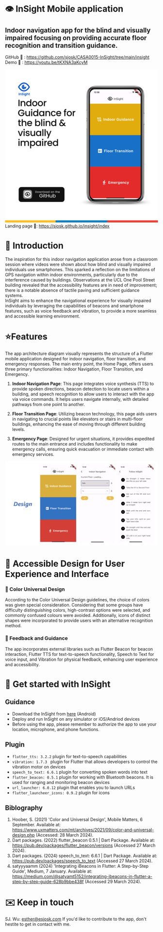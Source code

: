 # 👁 InSight Mobile application  
## Indoor navigation app for the blind and visually impaired ​focusing on providing accurate floor recognition and transition guidance.   
GitHub 🔗 : https://github.com/sjosk/CASA0015-InSight/tree/main/insight   
Demo   🔗 : https://youtu.be/tKXNA3aKcyM  

![App Post](https://github.com/sjosk/CASA0015-InSight/blob/main/Mobile%20App%20Post.png)  
Landing page 🔗: https://sjosk.github.io/insight/index

# 👀 Introduction  
The inspiration for this indoor navigation application arose from a classroom session where videos were shown about how blind and visually impaired individuals use smartphones. This sparked a reflection on the limitations of GPS navigation within indoor environments, particularly due to the interference caused by buildings. Observations at the UCL One Pool Street building revealed that the accessibility features are in need of improvement; there is a notable absence of tactile paving and sufficient guidance systems.   
InSight aims to enhance the navigational experience for visually impaired individuals by leveraging the capabilities of beacons and smartphone features, such as voice feedback and vibration, to provide a more seamless and accessible learning environment.  

# ⭐️Features  
The app architecture diagram visually represents the structure of a Flutter mobile application designed for indoor navigation, floor transition, and emergency responses. The main entry point, the Home Page, offers users three primary functionalities: Indoor Navigation, Floor Transition, and Emergency.  

1. **Indoor Navigation Page**: This page integrates voice synthesis (TTS) to provide spoken directions, beacon detection to locate users within a building, and speech recognition to allow users to interact with the app via voice commands. It helps users navigate internally, with detailed pathways from one point to another.

2. **Floor Transition Page**: Utilizing beacon technology, this page aids users in navigating to crucial points like elevators or stairs in multi-floor buildings, enhancing the ease of moving through different building levels.

3. **Emergency Page**: Designed for urgent situations, it provides expedited routes to the main entrance and includes functionality to make emergency calls, ensuring quick evacuation or immediate contact with emergency services.

![Design](https://github.com/sjosk/CASA0015-InSight/blob/main/insight/assets/images/Design.png)  

# 🌻 Accessible Design for User Experience and Interface  

### 🎨 Color Universal Design
According to the Color Universal Design guidelines, the choice of colors was given special consideration. Considering that some groups have difficulty distinguishing colors, high-contrast options were selected, and commonly confused colours were avoided. Additionally, icons of distinct shapes were incorporated to provide users with an alternative recognition method.

### 📲 Feedback and Guidance  
The app incorporates external libraries such as Flutter Beacon for beacon interaction, Flutter TTS for text-to-speech functionality, Speech to Text for voice input, and Vibration for physical feedback, enhancing user experience and accessibility.  

# 📍 Get started with InSight  
## Guidance  
- Download the InSight from [here](https://github.com/sjosk/CASA0015-InSight/blob/main/insight/build0/app/outputs/flutter-apk/app-release.apk) (Android)
- Deploy and run InSight on any simulator or iOS/Andriod devices
- Before using the app, please remember to authorize the app to use your location, microphone, and phone functions.

## Plugin
- `flutter_tts: 3.2.2`     plugin for text-to-speech capabilities  
- `vibration: 1.7.3 `      plugin for Flutter that allows developers to control the vibration motor on devices  
- `speech_to_text: 6.6.1`  plugin for converting spoken words into text  
- `flutter_beacon: 0.5.1`  plugin for working with Bluetooth beacons. It is used for ranging and monitoring beacon devices  
- `url_launcher: 6.0.12`   plugin that enables you to launch URLs  
- `flutter_launcheer_icons: 0.9.2`  plugin for icons

## Biblography

1. Hoober, S. (2021) 'Color and Universal Design', Mobile Matters, 6 September.  Available at: <https://www.uxmatters.com/mt/archives/2021/09/color-and-universal-design.php> (Accessed: 28 March 2024).
2. Dart packages. (2022) flutter_beacon 0.5.1 | Dart Package.  Available at: <https://pub.dev/packages/flutter_beacon/versions> (Accessed 27 March 2024).  
3. Dart packages. (2024) speech_to_text: 6.6.1 | Dart Package.  Available at: <https://pub.dev/packages/speech_to_text> (Accessed 27 March 2024).
4. satyyyaamm (2024) 'Integrating iBeacons in Flutter: A Step-by-Step Guide', Medium, 7 January. Available at: <https://medium.com/@satyamt5152/integrating-ibeacons-in-flutter-a-step-by-step-guide-628b9bbe438f> (Accessed 29 March 2024).


# ✉️ Keep in touch  
SJ. Wu: esther@esjosk.com If you'd like to contribute to the app, don't hestite to get in contact with me.
